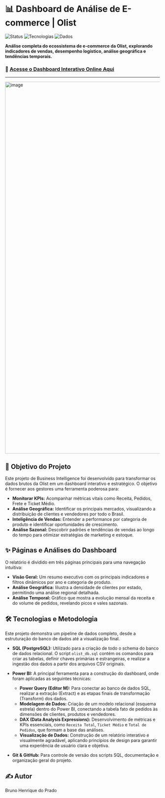 # 📊 Dashboard de Análise de E-commerce | Olist

![Status](https://img.shields.io/badge/status-finalizado-brightgreen)
![Tecnologias](https://img.shields.io/badge/SQL-Power%20BI-blueviolet)
![Dados](https://img.shields.io/badge/fonte-Olist%20Public%20Dataset-orange)

**Análise completa do ecossistema de e-commerce da Olist, explorando indicadores de vendas, desempenho logístico, análise geográfica e tendências temporais.**

### 🚀 [Acesse o Dashboard Interativo Online Aqui](https://app.powerbi.com/view?r=eyJrIjoiNjkyOTcyN2EtYTM1OC00MjMxLTg5YWYtZTUyYjI0YTU4OGMxIiwidCI6ImMzN2IzN2EzLWU5ZTItNDJmOS1iYzY3LTRiOWI3MzhlMWRmMCJ9)

---

<img width="2175" height="1211" alt="image" src="https://github.com/user-attachments/assets/b3b9aa0a-2fbe-4d98-b56b-95646da2e21a" />


## 🎯 Objetivo do Projeto

Este projeto de Business Intelligence foi desenvolvido para transformar os dados brutos da Olist em um dashboard interativo e estratégico. O objetivo é fornecer aos gestores uma ferramenta poderosa para:

* **Monitorar KPIs:** Acompanhar métricas vitais como Receita, Pedidos, Frete e Ticket Médio.
* **Análise Geográfica:** Identificar os principais mercados, visualizando a distribuição de clientes e vendedores por todo o Brasil.
* **Inteligência de Vendas:** Entender a performance por categoria de produto e identificar oportunidades de crescimento.
* **Análise Sazonal:** Descobrir padrões e tendências de vendas ao longo do tempo para otimizar estratégias de marketing e estoque.

## ✨ Páginas e Análises do Dashboard

O relatório é dividido em três páginas principais para uma navegação intuitiva:

* **Visão Geral:** Um resumo executivo com os principais indicadores e filtros dinâmicos por ano e categoria de produto.
* **Análise Geográfica:** Iilustra a densidade de clientes por estado, permitindo uma análise regional detalhada.
* **Análise Temporal:** Gráfico que mostra a evolução mensal da receita e do volume de pedidos, revelando picos e vales sazonais.

## 🛠️ Tecnologias e Metodologia

Este projeto demonstra um pipeline de dados completo, desde a estruturação do banco de dados até a visualização final.

* **SQL (PostgreSQL):** Utilizado para a criação de todo o schema do banco de dados relacional. O script `olist_db.sql` contém os comandos para criar as tabelas, definir chaves primárias e estrangeiras, e realizar a ingestão dos dados a partir dos arquivos CSV originais.

* **Power BI:** A principal ferramenta para a construção do dashboard, onde foram aplicadas as seguintes técnicas:
    * **Power Query (Editor M):** Para conectar ao banco de dados SQL, realizar a extração (Extract) e as etapas finais de transformação (Transform) dos dados.
    * **Modelagem de Dados:** Criação de um modelo relacional (esquema estrela) dentro do Power BI, conectando a tabela fato de pedidos às dimensões de clientes, produtos e vendedores.
    * **DAX (Data Analysis Expressions):** Desenvolvimento de métricas e KPIs essenciais, como `Receita Total`, `Ticket Médio` e `Total de Pedidos`, que formam a base das análises.
    * **Visualização de Dados:** Construção de um relatório interativo e visualmente agradável, aplicando princípios de design para garantir uma experiência de usuário clara e objetiva.

* **Git & GitHub:** Para controle de versão dos scripts SQL, documentação e organização geral do projeto.

## ✍️ Autor
Bruno Henrique do Prado
